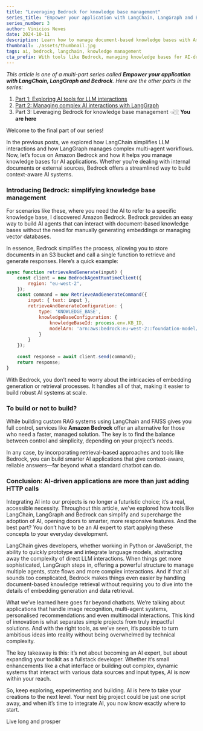 ```yaml
---
title: "Leveraging Bedrock for knowledge base management"
series_title: "Empower your application with LangChain, LangGraph and Bedrock"
series_number: 3
author: Vinicios Neves
date: 2024-10-11
description: Learn how to manage document-based knowledge bases with Amazon Bedrock, simplifying AI interactions for context-aware applications.
thumbnail: ./assets/thumbnail.jpg
tags: ai, bedrock, langchain, knowledge management
cta_prefix: With tools like Bedrock, managing knowledge bases for AI-driven applications has never been easier.
---
```


*This article is one of a multi-part series called **Empower your application with LangChain, LangGraph and Bedrock**. Here are the other parts in the series:*
1. [Part 1: Exploring AI tools for LLM interactions](/articles/empower-your-application-with-langchain-langgraph-and-bedrock-part-1)
2. [Part 2: Managing complex AI interactions with LangGraph](/articles/empower-your-application-with-langchain-langgraph-and-bedrock-part-2)
3. Part 3: Leveraging Bedrock for knowledge base management 👈🏼 **You are here**

Welcome to the final part of our series!

In the previous posts, we explored how LangChain simplifies LLM interactions and how LangGraph manages complex multi-agent workflows. Now, let’s focus on Amazon Bedrock and how it helps you manage knowledge bases for AI applications. Whether you’re dealing with internal documents or external sources, Bedrock offers a streamlined way to build context-aware AI systems.

### Introducing Bedrock: simplifying knowledge base management

For scenarios like these, where you need the AI to refer to a specific knowledge base, I discovered Amazon Bedrock. Bedrock provides an easy way to build AI agents that can interact with document-based knowledge bases without the need for manually generating embeddings or managing vector databases.

In essence, Bedrock simplifies the process, allowing you to store documents in an S3 bucket and call a single function to retrieve and generate responses. Here’s a quick example:

```javascript
async function retrieveAndGenerate(input) {
    const client = new BedrockAgentRuntimeClient({
        region: "eu-west-2",
    });
    const command = new RetrieveAndGenerateCommand({
        input: { text: input },
        retrieveAndGenerateConfiguration: {
            type: 'KNOWLEDGE_BASE',
            knowledgeBaseConfiguration: {
                knowledgeBaseId: process.env.KB_ID,
                modelArn: 'arn:aws:bedrock:eu-west-2::foundation-model/anthropic.claude-3-haiku-20240307-v1:0'
            }
        }
    });
    
    const response = await client.send(command);
    return response;
}
```

With Bedrock, you don’t need to worry about the intricacies of embedding generation or retrieval processes. It handles all of that, making it easier to build robust AI systems at scale.

### To build or not to build?

While building custom RAG systems using LangChain and FAISS gives you full control, services like **Amazon Bedrock** offer an alternative for those who need a faster, managed solution. The key is to find the balance between control and simplicity, depending on your project’s needs.

In any case, by incorporating retrieval-based approaches and tools like Bedrock, you can build smarter AI applications that give context-aware, reliable answers—far beyond what a standard chatbot can do.

### Conclusion: AI-driven applications are more than just adding HTTP calls

Integrating AI into our projects is no longer a futuristic choice; it’s a real, accessible necessity. Throughout this article, we’ve explored how tools like LangChain, LangGraph and Bedrock can simplify and supercharge the adoption of AI, opening doors to smarter, more responsive features. And the best part? You don’t have to be an AI expert to start applying these concepts to your everyday development.

LangChain gives developers, whether working in Python or JavaScript, the ability to quickly prototype and integrate language models, abstracting away the complexity of direct LLM interactions. When things get more sophisticated, LangGraph steps in, offering a powerful structure to manage multiple agents, state flows and more complex interactions. And if that all sounds too complicated, Bedrock makes things even easier by handling document-based knowledge retrieval without requiring you to dive into the details of embedding generation and data retrieval.

What we’ve learned here goes far beyond chatbots. We’re talking about applications that handle image recognition, multi-agent systems, personalised recommendations and even multimodal interactions. This kind of innovation is what separates simple projects from truly impactful solutions. And with the right tools, as we’ve seen, it’s possible to turn ambitious ideas into reality without being overwhelmed by technical complexity.

The key takeaway is this: it’s not about becoming an AI expert, but about expanding your toolkit as a fullstack developer. Whether it’s small enhancements like a chat interface or building out complex, dynamic systems that interact with various data sources and input types, AI is now within your reach.

So, keep exploring, experimenting and building. AI is here to take your creations to the next level. Your next big project could be just one script away, and when it’s time to integrate AI, you now know exactly where to start.

Live long and prosper
